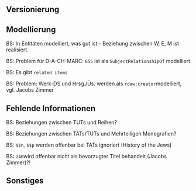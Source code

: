 ## Versionierung

## Modellierung

BS: In Entitäten modelliert, was gut ist - Beziehung zwischen W, E, M ist realisiert.

BS: Problem für D-A-CH-MARC: `655` ist als `SubjectRelationshipOf` modelliert

BS: Es gibt `related items`

BS: Problem: Werk-DS und Hrsg./Üs. werden als `rdaw:creator`modelliert, vgl. Jacobs Zimmer

## Fehlende Informationen

BS: Beziehungen zwischen TUTs und Reihen?

BS: Beziehungen zwischen TATs/TUTs und Mehrteiligen Monografien?

BS: `$$n`, `$$p` werden offenbar bei TATs ignoriert (History of the Jews)

BS: `240`wird offenbar nicht als bevorzugter Titel behandelt (Jacobs Zimmer)?!

## Sonstiges

